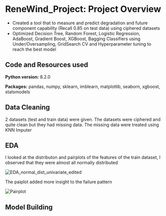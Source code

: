 # ReneWind_Project: Project Overview
* Created a tool that to measure and predict degradation and future component capability (Recall 0.85 on test data) using ciphered datasets
* Optimized Decision Tree, Random Forest, Logistic Regression, AdaBoost, Gradient Boost, XGBoost, Bagging Classifiers using Under/Oversampling, GridSearch CV and Hyperparameter tuning to reach the best model
## Code and Resources used
**Python version:** 8.2.0

**Packages:** pandas, numpy, sklearn, imblearn, matplotlib, seaborn, xgboost, statsmodels
## Data Cleaning
2 datasets (test and train data) were given. The datasets were ciphered and quite clean but they had missing data. The missing data were treated using KNN Imputer
## EDA
I looked at the distributon and pairplots of the features of the train dataset, I observed that they were almost all normally distributed

![EDA_normal_dist_univariate_edited](https://github.com/Ariyo347/ReneWind_Project/assets/113588909/bc7cf75d-0bba-4438-a676-00adde7211f1)


The paiplot added more insight to the failure pattern

![Pairplot](https://github.com/Ariyo347/ReneWind_Project/assets/113588909/79f74314-da86-4149-be73-aa6f5f8eb1df)

## Model Building
